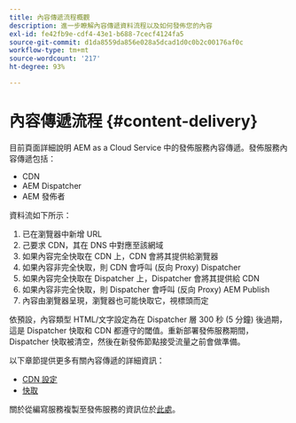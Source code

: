 ```yaml
---
title: 內容傳遞流程概觀
description: 進一步瞭解內容傳遞資料流程以及如何發佈您的內容
exl-id: fe42fb9e-cdf4-43e1-b688-7cecf4124fa5
source-git-commit: d1da8559da856e028a5dcad1d0c0b2c00176af0c
workflow-type: tm+mt
source-wordcount: '217'
ht-degree: 93%

---
```


# 內容傳遞流程 {#content-delivery}

目前頁面詳細說明 AEM as a Cloud Service 中的發佈服務內容傳遞。發佈服務內容傳遞包括：

* CDN
* AEM Dispatcher
* AEM 發佈者

資料流如下所示：

1. 已在瀏覽器中新增 URL
1. 己要求 CDN，其在 DNS 中對應至該網域
1. 如果內容完全快取在 CDN 上，CDN 會將其提供給瀏覽器
1. 如果內容非完全快取，則 CDN 會呼叫 (反向 Proxy) Dispatcher
1. 如果內容完全快取在 Dispatcher 上，Dispatcher 會將其提供給 CDN
1. 如果內容非完全快取，則 Dispatcher 會呼叫 (反向 Proxy) AEM Publish
1. 內容由瀏覽器呈現，瀏覽器也可能快取它，視標頭而定

依預設，內容類型 HTML/文字設定為在 Dispatcher 層 300 秒 (5 分鐘) 後過期，這是 Dispatcher 快取和 CDN 都遵守的閾值。重新部署發佈服務期間，Dispatcher 快取被清空，然後在新發佈節點接受流量之前會做準備。

以下章節提供更多有關內容傳遞的詳細資訊：
* [CDN 設定](/help/implementing/dispatcher/cdn.md)
* [快取](/help/implementing/dispatcher/caching.md)


關於從編寫服務複製至發佈服務的資訊位於[此處](/help/operations/replication.md)。
